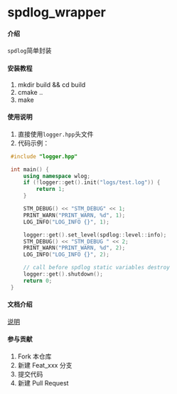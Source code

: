 # spdlog_wrapper

#### 介绍
`spdlog`简单封装

#### 安装教程

1.  mkdir build && cd build
3.  cmake ..
4.  make

#### 使用说明

1.  直接使用`logger.hpp`头文件
2.  代码示例：
   ```CPP
    #include "logger.hpp"

    int main() {
        using namespace wlog;
        if (!logger::get().init("logs/test.log")) {
            return 1;
        }

        STM_DEBUG() << "STM_DEBUG" << 1;
        PRINT_WARN("PRINT_WARN, %d", 1);
        LOG_INFO("LOG_INFO {}", 1);

        logger::get().set_level(spdlog::level::info);
        STM_DEBUG() << "STM_DEBUG " << 2;
        PRINT_WARN("PRINT_WARN, %d", 2);
        LOG_INFO("LOG_INFO {}", 2);

        // call before spdlog static variables destroy
        logger::get().shutdown();
        return 0;
    }
   ```

#### 文档介绍

[说明](./doc/index.md)

#### 参与贡献

1.  Fork 本仓库
2.  新建 Feat_xxx 分支
3.  提交代码
4.  新建 Pull Request

